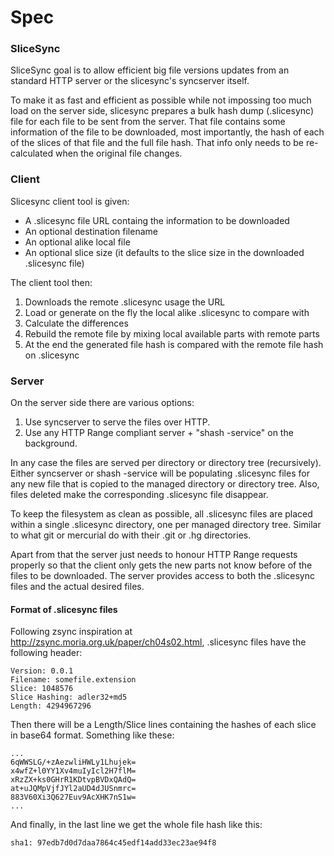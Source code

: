 # Spec

### SliceSync

SliceSync goal is to allow efficient big file versions updates from an standard HTTP server or the slicesync's syncserver itself.

To make it as fast and efficient as possible while not impossing too much load on the server side, slicesync prepares a bulk hash dump (.slicesync) file for each file to be sent from the server. That file contains some information of the file to be downloaded, most importantly, the hash of each of the slices of that file and the full file hash. That info only needs to be re-calculated when the original file changes.


### Client

Slicesync client tool is given:

- A .slicesync file URL containg the information to be downloaded
- An optional destination filename
- An optional alike local file
- An optional slice size (it defaults to the slice size in the downloaded .slicesync file)

The client tool then:

1. Downloads the remote .slicesync usage the URL
2. Load or generate on the fly the local alike .slicesync to compare with
3. Calculate the differences
4. Rebuild the remote file by mixing local available parts with remote parts
5. At the end the generated file hash is compared with the remote file hash on .slicesync


### Server

On the server side there are various options:

1. Use syncserver to serve the files over HTTP.
2. Use any HTTP Range compliant server + "shash -service" on the background.

In any case the files are served per directory or directory tree (recursively). Either syncserver or shash -service will be populating .slicesync files for any new file that is copied to the managed directory or directory tree. Also, files deleted make the corresponding .slicesync file disappear.

To keep the filesystem as clean as possible, all .slicesync files are placed within a single .slicesync directory, one per managed directory tree. Similar to what git or mercurial do with their .git or .hg directories.

Apart from that the server just needs to honour HTTP Range requests properly so that the client only gets the new parts not know before of the files to be downloaded. The server provides access to both the .slicesync files and the actual desired files.


#### Format of .slicesync files

Following zsync inspiration at http://zsync.moria.org.uk/paper/ch04s02.html, .slicesync files have the following header:

    Version: 0.0.1
    Filename: somefile.extension
    Slice: 1048576
    Slice Hashing: adler32+md5
    Length: 4294967296

Then there will be a Length/Slice lines containing the hashes of each slice in base64 format. Something like these:

    ...
    6qWWSLG/+zAezwliHWLy1Lhujek=
    x4wfZ+l0YY1Xv4muIyIcl2H7flM=
    xRzZX+ks0GHrR1KDtvpBVDxQAdQ=
    at+uJQMpVjfJYl2aUD4dJUSnmrc=
    883V60Xi3Q627Euv9AcXHK7nS1w=
    ...

And finally, in the last line we get the whole file hash like this:

    sha1: 97edb7d0d7daa7864c45edf14add33ec23ae94f8
